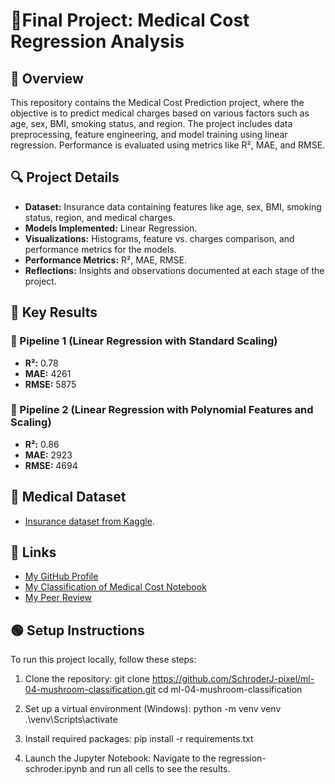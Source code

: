 # 💸**Final Project: Medical Cost Regression Analysis** 

## 📝 Overview
This repository contains the Medical Cost Prediction project, where the objective is to predict medical charges based on various factors such as age, sex, BMI, smoking status, and region. The project includes data preprocessing, feature engineering, and model training using linear regression. Performance is evaluated using metrics like R², MAE, and RMSE.

## 🔍 Project Details
- **Dataset:** Insurance data containing features like age, sex, BMI, smoking status, region, and medical charges.
- **Models Implemented:** Linear Regression.
- **Visualizations:** Histograms, feature vs. charges comparison, and performance metrics for the models.
- **Performance Metrics:** R², MAE, RMSE.
- **Reflections:** Insights and observations documented at each stage of the project.​

## 🚀 Key Results
### 🌟 Pipeline 1 (Linear Regression with Standard Scaling)

- **R²:** 0.78
- **MAE:** 4261
- **RMSE:** 5875

### 🌟 Pipeline 2 (Linear Regression with Polynomial Features and Scaling)

- **R²:** 0.86
- **MAE:** 2923
- **RMSE:** 4694

## 📁 Medical Dataset
- [Insurance dataset from Kaggle](https://www.kaggle.com/datasets/mirichoi0218/insurance).

## 🔗 Links
- [My GitHub Profile](https://github.com/SchroderJ-pixel)
- [My Classification of Medical Cost Notebook](https://github.com/SchroderJ-pixel/ml-06-medical-cost/blob/main/regression-schroder.ipynb)
- [My Peer Review](https://github.com/SchroderJ-pixel/ml-06-medical-cost/blob/main/peer_review.md)

## 🟢 Setup Instructions
To run this project locally, follow these steps:
1. Clone the repository: 
git clone https://github.com/SchroderJ-pixel/ml-04-mushroom-classification.git
cd ml-04-mushroom-classification

2. Set up a virtual environment (Windows):
python -m venv venv
.\venv\Scripts\activate

3. Install required packages:
pip install -r requirements.txt

4. Launch the Jupyter Notebook:
Navigate to the regression-schroder.ipynb and run all cells to see the results.